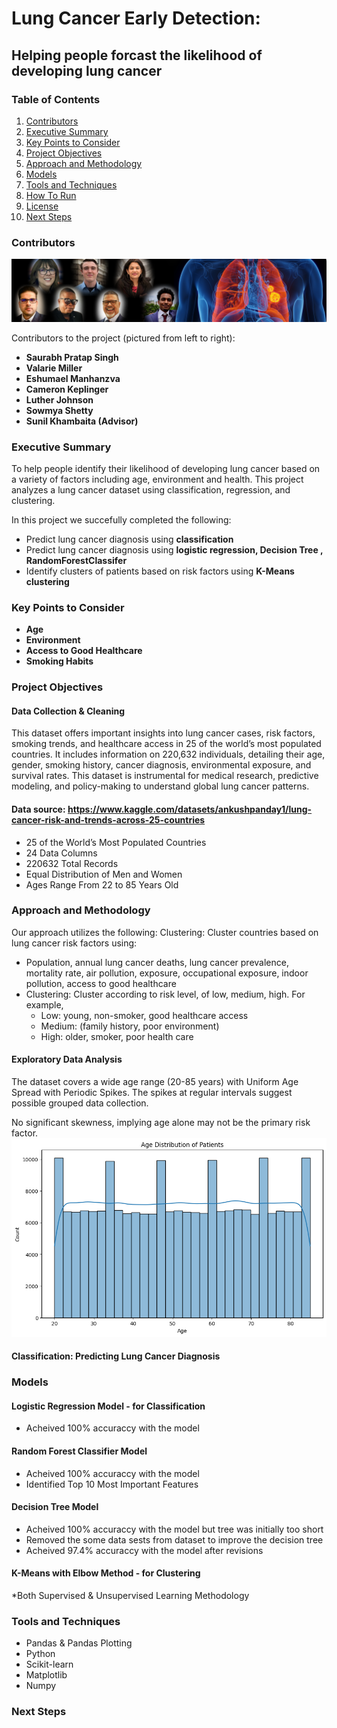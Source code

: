 # Lung Cancer Early Detection: 
## Helping people forcast the likelihood of developing lung cancer

### Table of Contents

1. [Contributors](#contributors)
2. [Executive Summary](#executive-summary)
3. [Key Points to Consider](#key-points-to-consider)
4. [Project Objectives](#project-objectives)
5. [Approach and Methodology](#approach-and-methodology)
6. [Models](#models)
7. [Tools and Techniques](#tools-and-techniques)
8. [How To Run](#how-to-run)
9. [License](#license)
10. [Next Steps](#next-steps)

### Contributors

![contributors](team-picture.png)

Contributors to the project (pictured from left to right):
* **Saurabh Pratap Singh**
* **Valarie Miller**
* **Eshumael Manhanzva**
* **Cameron Keplinger**
* **Luther Johnson**
* **Sowmya Shetty**
* **Sunil Khambaita (Advisor)**

### Executive Summary 

To help people identify their likelihood of developing lung cancer based on a variety of factors including age, environment and health. This project analyzes a lung cancer dataset using classification, regression, and clustering.

In this project we succefully completed the following:

* Predict lung cancer diagnosis using **classification**
* Predict lung cancer diagnosis using **logistic regression, Decision Tree , RandomForestClassifer**
* Identify clusters of patients based on risk factors using **K-Means clustering**

### Key Points to Consider

* **Age**
* **Environment**
* **Access to Good Healthcare**
* **Smoking Habits**

### Project Objectives

#### Data Collection & Cleaning

This dataset offers important insights into lung cancer cases, risk factors, smoking trends, and healthcare access in 25 of the world’s most populated countries. It includes information on 220,632 individuals, detailing their age, gender, smoking history, cancer diagnosis, environmental exposure, and survival rates. This dataset is instrumental for medical research, predictive modeling, and policy-making to understand global lung cancer patterns.

#### Data source: https://www.kaggle.com/datasets/ankushpanday1/lung-cancer-risk-and-trends-across-25-countries

* 25 of the World’s Most Populated Countries
* 24 Data Columns
* 220632 Total Records
* Equal Distribution of Men and Women
* Ages Range From 22 to 85 Years Old

### Approach and Methodology

Our approach utilizes the following: 
Clustering: Cluster countries based on lung cancer risk factors using:
* Population, annual lung cancer deaths, lung cancer prevalence, mortality rate, air pollution, exposure, occupational exposure, indoor pollution, access to good healthcare
* Clustering: Cluster according to risk level, of low, medium, high. For example, 
	* Low: young, non-smoker, good healthcare access
	* Medium: (family history, poor environment) 
	* High: older, smoker, poor health care 

#### Exploratory Data Analysis

The dataset covers a wide age range (20-85 years) with Uniform Age Spread with Periodic Spikes. The spikes at regular intervals suggest possible grouped data collection.

No significant skewness, implying age alone may not be the primary risk factor.
![EDA](Exploratory-Data-Analysis.png)
#### Classification: Predicting Lung Cancer Diagnosis

###  Models

#### Logistic Regression Model - for Classification
* Acheived 100% accuraccy with the model

#### Random Forest Classifier Model 
* Acheived 100% accuraccy with the model
* Identified Top 10 Most Important Features

#### Decision Tree Model
* Acheived 100% accuraccy with the model but tree was initially too short
* Removed the some data sests from dataset to improve the decision tree 
* Acheived 97.4% accuraccy with the model after revisions

#### K-Means with Elbow Method - for Clustering

*Both Supervised & Unsupervised Learning Methodology

### Tools and Techniques

* Pandas & Pandas Plotting
* Python
* Scikit-learn
* Matplotlib
* Numpy

### Next Steps

